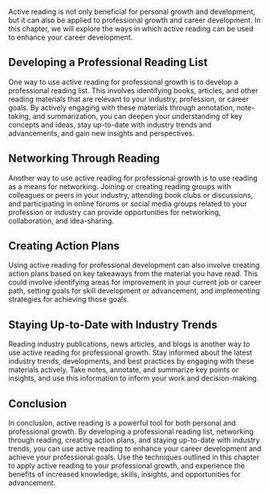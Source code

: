 
Active reading is not only beneficial for personal growth and development, but it can also be applied to professional growth and career development. In this chapter, we will explore the ways in which active reading can be used to enhance your career development.

Developing a Professional Reading List
--------------------------------------

One way to use active reading for professional growth is to develop a professional reading list. This involves identifying books, articles, and other reading materials that are relevant to your industry, profession, or career goals. By actively engaging with these materials through annotation, note-taking, and summarization, you can deepen your understanding of key concepts and ideas, stay up-to-date with industry trends and advancements, and gain new insights and perspectives.

Networking Through Reading
--------------------------

Another way to use active reading for professional growth is to use reading as a means for networking. Joining or creating reading groups with colleagues or peers in your industry, attending book clubs or discussions, and participating in online forums or social media groups related to your profession or industry can provide opportunities for networking, collaboration, and idea-sharing.

Creating Action Plans
---------------------

Using active reading for professional development can also involve creating action plans based on key takeaways from the material you have read. This could involve identifying areas for improvement in your current job or career path, setting goals for skill development or advancement, and implementing strategies for achieving those goals.

Staying Up-to-Date with Industry Trends
---------------------------------------

Reading industry publications, news articles, and blogs is another way to use active reading for professional growth. Stay informed about the latest industry trends, developments, and best practices by engaging with these materials actively. Take notes, annotate, and summarize key points or insights, and use this information to inform your work and decision-making.

Conclusion
----------

In conclusion, active reading is a powerful tool for both personal and professional growth. By developing a professional reading list, networking through reading, creating action plans, and staying up-to-date with industry trends, you can use active reading to enhance your career development and achieve your professional goals. Use the techniques outlined in this chapter to apply active reading to your professional growth, and experience the benefits of increased knowledge, skills, insights, and opportunities for advancement.

